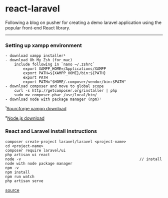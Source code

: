 # react-laravel

Following a blog on pusher for creating a demo laravel application using the popular front-end React library.

---
### Setting up xampp environment

    - download xampp installer¹
    - download Oh My Zsh (for mac)
        include following in `nano ~/.zshrc`
            export XAMPP_HOME=/Applications/XAMPP
            export PATH=${XAMPP_HOME}/bin:${PATH}
            export PATH
            export PATH="$HOME/.composer/vendor/bin:$PATH"
    - download composer and move to global scope
        curl -s http://getcomposer.org/installer | php
        sudo mv composer.phar /usr/local/bin/
    - download node with package manager (npm)²

¹[Sourcforge xampp download](https://sourceforge.net/projects/xampp/)

²[Node.js download](https://nodejs.org/en/download/)

### React and Laravel install instructions

    composer create-project laravel/laravel <project-name>
    cd <project-name>
    composer require laravel/ui
    php artisan ui react
    node -v                                                     // install node with node package manager
    npm -v
    npm install
    npm run watch
    php artisan serve

[source](https://blog.pusher.com/react-laravel-application/)